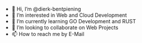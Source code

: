 - 👋 Hi, I’m @dierk-bentpiening
- 👀 I’m interested in Web and Cloud Development
- 🌱 I’m currently learning GO Development and RUST
- 💞️ I’m looking to collaborate on Web Projects
- 📫 How to reach me by E-Mail

<!---
dierk-bentpiening/dierk-bentpiening is a ✨ special ✨ repository because its `README.md` (this file) appears on your GitHub profile.
You can click the Preview link to take a look at your changes.
--->
